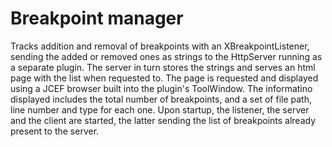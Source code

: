 # Breakpoint manager

Tracks addition and removal of breakpoints with an XBreakpointListener, sending the added or removed ones as strings to the HttpServer running as a separate plugin. The server in turn stores the strings and serves an html page with the list when requested to. The page is requested and displayed using a JCEF browser built into the plugin's ToolWindow. The informatino displayed includes the total number of breakpoints, and a set of file path, line number and type for each one.
Upon startup, the listener, the server and the client are started, the latter sending the list of breakpoints already present to the server.
